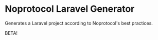 # Noprotocol Laravel Generator

Generates a Laravel project according to Noprotocol's best practices.

BETA!